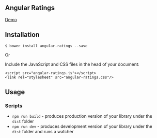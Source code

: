 ## Angular Ratings

[Demo](_URL_)


## Installation

```
$ bower install angular-ratings --save
```

Or

Include the JavaScript and CSS files in the head of your document:

```
<script src="angular-ratings.js"></script>
<link rel="stylesheet" src="angular-ratings.css"/>
```

## Usage



### Scripts

* `npm run build` - produces production version of your library under the `dist` folder
* `npm run dev` - produces development version of your library under the `dist` folder and runs a
    watcher

